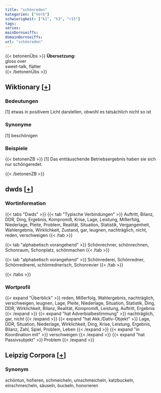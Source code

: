 ```yaml
---
title: "schönreden"
kategorien: ["Verb"]
schwierigkeit: ["k1", "h3", "r15"]
tags:
series:
mainDornseiffs:
domainDornseiffs:
url: "schönreden"
---
```


{{< betonenÜbs >}}
**Übersetzung:**  
gloss over  
sweet-talk, flatter  
{{< /betonenÜbs >}}

## Wiktionary [[+](https://de.wiktionary.org/wiki/schönreden)]

### Bedeutungen
[1] etwas in positivem Licht darstellen, obwohl es tatsächlich nicht so ist  

### Synonyme
[1] beschönigen  

### Beispiele
{{< betonenZB >}}
[1] Das enttäuschende Betriebsergebnis haben sie sich nur schöngeredet.  

{{< /betonenZB >}}


## dwds [[+](https://www.dwds.de/wb/schönreden)]

### Wortinformation
{{< tabs "Dwds" >}}
{{< tab "Typische Verbindungen" >}}
Auftritt, Bilanz, DDR, Ding, Ergebnis, Kompromiß, Krise, Lage, Leistung, Mißerfolg, Niederlage, Pleite, Problem, Realität, Situation, Statistik, Vergangenheit, Wahlergebnis, Wirklichkeit, Zustand, gar, leugnen, nachträglich, nicht, reden, verschweigen
{{< /tab >}}

{{< tab "alphabetisch vorangehend" >}}
Schönrechner, schönrechnen, Schonraum, Schonplatz, schönmachen
{{< /tab >}}

{{< tab "alphabetisch vorangehend" >}}
Schönrederei, Schönredner, Schönrednerei, schönrednerisch, Schonrevier
{{< /tab >}}

{{< /tabs >}}

### Wortprofil
{{< expand "Überblick" >}} reden, Mißerfolg, Wahlergebnis, nachträglich, verschweigen, leugnen, Lage, Pleite, Niederlage, Situation, Statistik, Ding, DDR, Wirklichkeit, Bilanz, Realität, Kompromiß, Leistung, Auftritt, Ergebnis {{< /expand >}}
{{< expand "hat Adverbialbestimmung" >}} nachträglich, gar, nicht {{< /expand >}}
{{< expand "hat Akk./Dativ-Objekt" >}} Lage, DDR, Situation, Niederlage, Wirklichkeit, Ding, Krise, Leistung, Ergebnis, Bilanz, Zahl, Spiel, Problem, Leben {{< /expand >}}
{{< expand "in Koordination mit" >}} verschweigen {{< /expand >}}
{{< expand "hat Passivsubjekt" >}} Problem {{< /expand >}}

## Leipzig Corpora [[+](https://corpora.uni-leipzig.de/en/res?word=schönreden&corpusId=deu_newscrawl-public_2018)]


### Synonym
schöntun, hofieren, schmeicheln, umschmeicheln, katzbuckeln, einschmeicheln, säuseln, buckeln, honorieren

